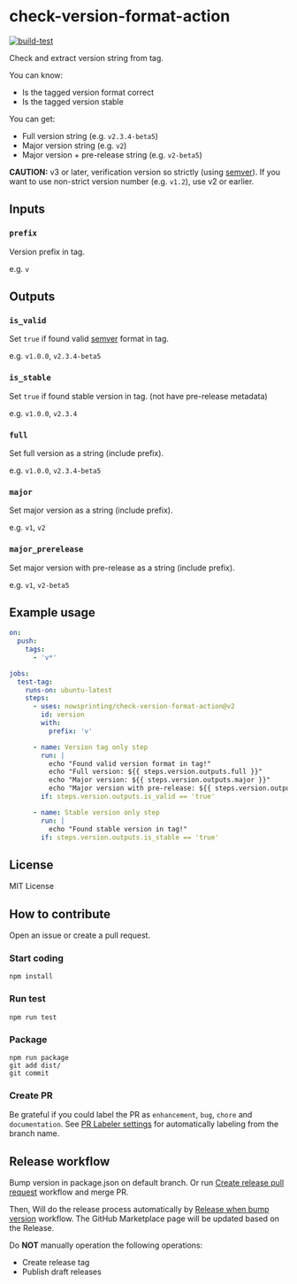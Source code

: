 # check-version-format-action

[![build-test](https://github.com/nowsprinting/check-version-format-action/actions/workflows/test.yml/badge.svg)](https://github.com/nowsprinting/check-version-format-action/actions/workflows/test.yml)

Check and extract version string from tag.

You can know:

- Is the tagged version format correct
- Is the tagged version stable

You can get:

- Full version string (e.g. `v2.3.4-beta5`)
- Major version string (e.g. `v2`)
- Major version + pre-release string (e.g. `v2-beta5`)

**CAUTION:**
v3 or later, verification version so strictly (using [semver](https://semver.org/)).
If you want to use non-strict version number (e.g. `v1.2`), use v2 or earlier.


## Inputs

### `prefix`

Version prefix in tag.

e.g. `v`


## Outputs

### `is_valid`

Set `true` if found valid [semver](https://semver.org/) format in tag.

e.g. `v1.0.0`, `v2.3.4-beta5`


### `is_stable`

Set `true` if found stable version in tag. (not have pre-release metadata)

e.g. `v1.0.0`, `v2.3.4`


### `full`

Set full version as a string (include prefix).

e.g. `v1.0.0`, `v2.3.4-beta5`


### `major`

Set major version as a string (include prefix).

e.g. `v1`, `v2`


### `major_prerelease`

Set major version with pre-release as a string (include prefix).

e.g. `v1`, `v2-beta5`


## Example usage

```yaml
on:
  push:
    tags:
      - 'v*'

jobs:
  test-tag:
    runs-on: ubuntu-latest
    steps:
      - uses: nowsprinting/check-version-format-action@v2
        id: version
        with:
          prefix: 'v'

      - name: Version tag only step
        run: |
          echo "Found valid version format in tag!"
          echo "Full version: ${{ steps.version.outputs.full }}"
          echo "Major version: ${{ steps.version.outputs.major }}"
          echo "Major version with pre-release: ${{ steps.version.outputs.major_prerelease }}"
        if: steps.version.outputs.is_valid == 'true'

      - name: Stable version only step
        run: |
          echo "Found stable version in tag!"
        if: steps.version.outputs.is_stable == 'true'
```


## License

MIT License


## How to contribute

Open an issue or create a pull request.

### Start coding

```shell
npm install
```

### Run test

```shell
npm run test
```

### Package

```shell
npm run package
git add dist/
git commit
```

### Create PR

Be grateful if you could label the PR as `enhancement`, `bug`, `chore` and `documentation`. See [PR Labeler settings](.github/pr-labeler.yml) for automatically labeling from the branch name.


## Release workflow

Bump version in package.json on default branch.
Or run [Create release pull request](https://github.com/nowsprinting/check-version-format-action/actions/workflows/create-release-pr.yml) workflow and merge PR.

Then, Will do the release process automatically by [Release when bump version](.github/workflows/release-when-bump-version.yml) workflow.
The GitHub Marketplace page will be updated based on the Release.

Do **NOT** manually operation the following operations:

- Create release tag
- Publish draft releases